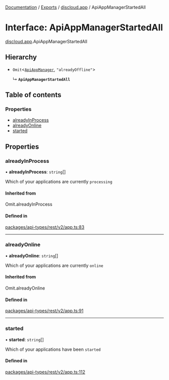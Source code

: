 [Documentation](../README.md) / [Exports](../modules.md) / [discloud.app](../modules/discloud_app.md) / ApiAppManagerStartedAll

# Interface: ApiAppManagerStartedAll

[discloud.app](../modules/discloud_app.md).ApiAppManagerStartedAll

## Hierarchy

- `Omit`<[`ApiAppManager`](discloud_app.ApiAppManager.md), ``"alreadyOffline"``\>

  ↳ **`ApiAppManagerStartedAll`**

## Table of contents

### Properties

- [alreadyInProcess](discloud_app.ApiAppManagerStartedAll.md#alreadyinprocess)
- [alreadyOnline](discloud_app.ApiAppManagerStartedAll.md#alreadyonline)
- [started](discloud_app.ApiAppManagerStartedAll.md#started)

## Properties

### alreadyInProcess

• **alreadyInProcess**: `string`[]

Which of your applications are currently `processing`

#### Inherited from

Omit.alreadyInProcess

#### Defined in

[packages/api-types/rest/v2/app.ts:83](https://github.com/discloud/discloud.app/blob/bf097cb/packages/api-types/rest/v2/app.ts#L83)

___

### alreadyOnline

• **alreadyOnline**: `string`[]

Which of your applications are currently `online`

#### Inherited from

Omit.alreadyOnline

#### Defined in

[packages/api-types/rest/v2/app.ts:91](https://github.com/discloud/discloud.app/blob/bf097cb/packages/api-types/rest/v2/app.ts#L91)

___

### started

• **started**: `string`[]

Which of your applications have been `started`

#### Defined in

[packages/api-types/rest/v2/app.ts:112](https://github.com/discloud/discloud.app/blob/bf097cb/packages/api-types/rest/v2/app.ts#L112)
